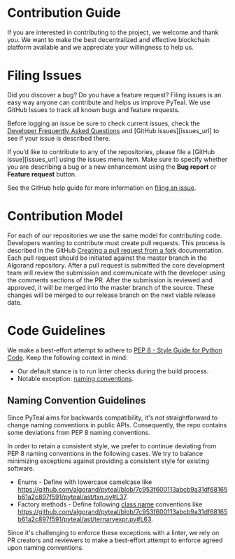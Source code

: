 # Contribution Guide

If you are interested in contributing to the project, we welcome and thank you. We want to make the best decentralized and effective blockchain platform available and we appreciate your willingness to help us.



# Filing Issues

Did you discover a bug? Do you have a feature request? Filing issues is an easy way anyone can contribute and helps us improve PyTeal. We use GitHub Issues to track all known bugs and feature requests.

Before logging an issue be sure to check current issues, check the [Developer Frequently Asked Questions](https://developer.algorand.org/docs/developer-faq) and [GitHub issues][issues_url] to see if your issue is described there.

If you’d like to contribute to any of the repositories, please file a [GitHub issue][issues_url] using the issues menu item. Make sure to specify whether you are describing a bug or a new enhancement using the **Bug report** or **Feature request** button.

See the GitHub help guide for more information on [filing an issue](https://help.github.com/en/articles/creating-an-issue).

# Contribution Model

For each of our repositories we use the same model for contributing code. Developers wanting to contribute must create pull requests. This process is described in the GitHub [Creating a pull request from a fork](https://help.github.com/en/articles/creating-a-pull-request-from-a-fork) documentation. Each pull request should be initiated against the master branch in the Algorand repository.  After a pull request is submitted the core development team will review the submission and communicate with the developer using the comments sections of the PR. After the submission is reviewed and approved, it will be merged into the master branch of the source. These changes will be merged to our release branch on the next viable release date.

# Code Guidelines

We make a best-effort attempt to adhere to [PEP 8 - Style Guide for Python Code](https://www.python.org/dev/peps/pep-0008/).  Keep the following context in mind:
* Our default stance is to run linter checks during the build process.
* Notable exception:  [naming conventions](https://peps.python.org/pep-0008/#naming-conventions).

## Naming Convention Guidelines
Since PyTeal aims for backwards compatibility, it's _not_ straightforward to change naming conventions in public APIs.  Consequently, the repo contains some deviations from PEP 8 naming conventions.

In order to retain a consistent style, we prefer to continue deviating from PEP 8 naming conventions in the following cases.  We try to balance minimizing exceptions against providing a consistent style for existing software.
* Enums - Define with lowercase camelcase like https://github.com/algorand/pyteal/blob/7c953f600113abcb9a31df68165b61a2c897f591/pyteal/ast/txn.py#L37.
* Factory methods - Define following [class name](https://peps.python.org/pep-0008/#class-names) conventions like https://github.com/algorand/pyteal/blob/7c953f600113abcb9a31df68165b61a2c897f591/pyteal/ast/ternaryexpr.py#L63.

Since it's challenging to enforce these exceptions with a linter, we rely on PR creators and reviewers to make a best-effort attempt to enforce agreed upon naming conventions.
